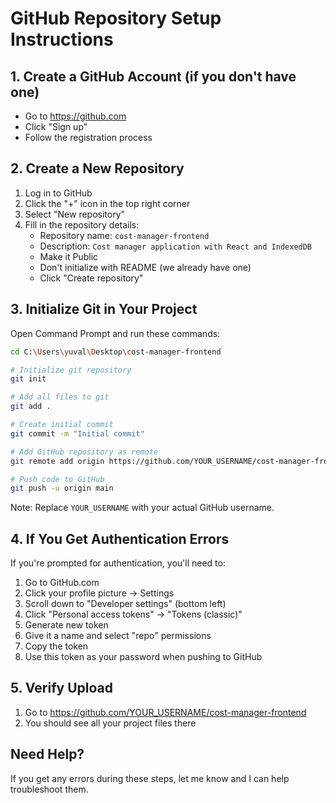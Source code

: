# GitHub Repository Setup Instructions

## 1. Create a GitHub Account (if you don't have one)
- Go to https://github.com
- Click "Sign up"
- Follow the registration process

## 2. Create a New Repository
1. Log in to GitHub
2. Click the "+" icon in the top right corner
3. Select "New repository"
4. Fill in the repository details:
   - Repository name: `cost-manager-frontend`
   - Description: `Cost manager application with React and IndexedDB`
   - Make it Public
   - Don't initialize with README (we already have one)
   - Click "Create repository"

## 3. Initialize Git in Your Project
Open Command Prompt and run these commands:

```bash
cd C:\Users\yuval\Desktop\cost-manager-frontend

# Initialize git repository
git init

# Add all files to git
git add .

# Create initial commit
git commit -m "Initial commit"

# Add GitHub repository as remote
git remote add origin https://github.com/YOUR_USERNAME/cost-manager-frontend.git

# Push code to GitHub
git push -u origin main
```

Note: Replace `YOUR_USERNAME` with your actual GitHub username.

## 4. If You Get Authentication Errors

If you're prompted for authentication, you'll need to:

1. Go to GitHub.com
2. Click your profile picture → Settings
3. Scroll down to "Developer settings" (bottom left)
4. Click "Personal access tokens" → "Tokens (classic)"
5. Generate new token
6. Give it a name and select "repo" permissions
7. Copy the token
8. Use this token as your password when pushing to GitHub

## 5. Verify Upload
1. Go to https://github.com/YOUR_USERNAME/cost-manager-frontend
2. You should see all your project files there

## Need Help?
If you get any errors during these steps, let me know and I can help troubleshoot them.
